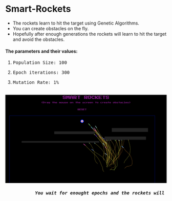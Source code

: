# Smart-Rockets
<ul>
<li>The rockets learn to hit the target using Genetic Algorithms.</li>
<li>You can create obstacles on the fly.</li>
<li>Hopefully after enough generations the rockets will learn to hit the target and avoid the obstacles.</li>
</ul>
<h4> The parameters and their values: </h4>
<ol>
  <li><pre>Population Size: 100</pre></li>
  <li><pre>Epoch iterations: 300</pre></li>
  <li><pre>Mutation Rate: 1%</pre></li>
</ol>
<br>
<img src = 'Screenshot 2020-04-13 at 1.54.02 PM.png' width = 900>
<h5><pre>           You wait for enought epochs and the rockets will find the target avoiding the obstacles!</pre></h5>
